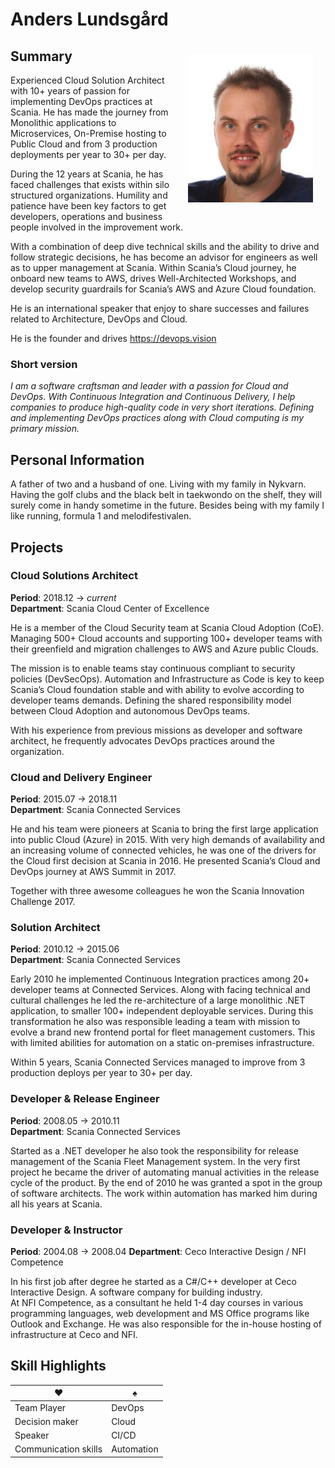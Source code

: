 # Anders Lundsgård

<img src="anderslundsgard.jpg" style="float: right; width: 200px;  padding: 20px">

## Summary

Experienced Cloud Solution Architect with 10+ years of passion for implementing DevOps practices at Scania. He has made the journey from Monolithic applications to Microservices, On-Premise hosting to Public Cloud and from 3 production deployments per year to 30+ per day.  

During the 12 years at Scania, he has faced challenges that exists within silo structured organizations. Humility and patience have been key factors to get developers, operations and business people involved in the improvement work.  

With a combination of deep dive technical skills and the ability to drive and follow strategic decisions, he has become an advisor for engineers as well as to upper management at Scania. Within Scania’s Cloud journey, he onboard new teams to AWS, drives Well-Architected Workshops, and develop security guardrails for Scania’s AWS and Azure Cloud foundation.  

He is an international speaker that enjoy to share successes and failures related to Architecture, DevOps and Cloud.  

He is the founder and drives https://devops.vision

### Short version

*I am a software craftsman and leader with a passion for Cloud and DevOps. With Continuous Integration and Continuous Delivery, I help companies to produce high-quality code in very short iterations. Defining and implementing DevOps practices along with Cloud computing is my primary mission.*

## Personal Information

A father of two and a husband of one. Living with my family in Nykvarn. Having the golf clubs and the black belt in taekwondo on the shelf, they will surely come in handy sometime in the future. Besides being with my family I like running, formula 1 and melodifestivalen.

## Projects

### Cloud Solutions Architect
**Period**: 2018.12 &rightarrow; *current*  
**Department**: Scania Cloud Center of Excellence  

He is a member of the Cloud Security team at Scania Cloud Adoption (CoE). Managing 500+ Cloud accounts and supporting 100+ developer teams with their greenfield and migration challenges to AWS and Azure public Clouds.  

The mission is to enable teams stay continuous compliant to security policies (DevSecOps). Automation and Infrastructure as Code is key to keep Scania’s Cloud foundation stable and with ability to evolve according to developer teams demands. Defining the shared responsibility model between Cloud Adoption and autonomous DevOps teams.  

With his experience from previous missions as developer and software architect, he frequently advocates DevOps practices around the organization.


### Cloud and Delivery Engineer
**Period**: 2015.07 &rightarrow; 2018.11  
**Department**: Scania Connected Services  

He and his team were pioneers at Scania to bring the first large application into public Cloud (Azure) in 2015. With very high demands of availability and an increasing volume of connected vehicles, he was one of the drivers for the Cloud first decision at Scania in 2016. He presented Scania’s Cloud and DevOps journey at AWS Summit in 2017.  

Together with three awesome colleagues he won the Scania Innovation Challenge 2017.   


### Solution Architect
**Period**: 2010.12 &rightarrow; 2015.06  
**Department**: Scania Connected Services  

Early 2010 he implemented Continuous Integration practices among 20+ developer teams at Connected Services. Along with facing technical and cultural challenges he led the re-architecture of a large monolithic .NET application, to smaller 100+ independent deployable services. During this transformation he also was responsible leading a team with mission to evolve a brand new frontend portal for fleet management customers. This with limited abilities for automation on a static on-premises infrastructure.  

Within 5 years, Scania Connected Services managed to improve from 3 production deploys per year to 30+ per day.


### Developer & Release Engineer
**Period**: 2008.05 &rightarrow; 2010.11  
**Department**: Scania Connected Services  

Started as a .NET developer he also took the responsibility for release management of the Scania Fleet Management system. In the very first project he became the driver of automating manual activities in the release cycle of the product. By the end of 2010 he was granted a spot in the group of software architects. The work within automation has marked him during all his years at Scania.


### Developer & Instructor
**Period**: 2004.08 &rightarrow; 2008.04
**Department**: Ceco Interactive Design / NFI Competence

In his first job after degree he started as a C#/C++ developer at Ceco Interactive Design. A software company for building industry.  
At NFI Competence, as a consultant he held 1-4 day courses in various programming languages, web development and MS Office programs like Outlook and Exchange. He was also responsible for the in-house hosting of infrastructure at Ceco and NFI. 


## Skill Highlights

| :hearts:             | :spades:   |
|----------------------|------------|
| Team Player          | DevOps     |
| Decision maker       | Cloud      |
| Speaker              | CI/CD      |
| Communication skills | Automation |

